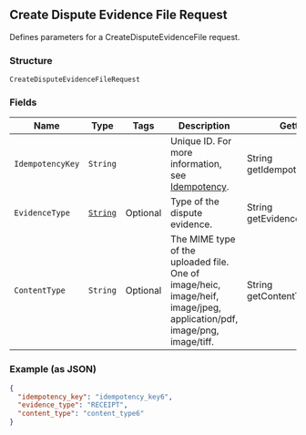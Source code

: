 ## Create Dispute Evidence File Request

Defines parameters for a CreateDisputeEvidenceFile request.

### Structure

`CreateDisputeEvidenceFileRequest`

### Fields

| Name | Type | Tags | Description | Getter |
|  --- | --- | --- | --- | --- |
| `IdempotencyKey` | `String` |  | Unique ID. For more information,<br>see [Idempotency](https://developer.squareup.com/docs/docs/working-with-apis/idempotency). | String getIdempotencyKey() |
| `EvidenceType` | [`String`](/doc/models/dispute-evidence-type.md) | Optional | Type of the dispute evidence. | String getEvidenceType() |
| `ContentType` | `String` | Optional | The MIME type of the uploaded file.<br>One of image/heic, image/heif, image/jpeg, application/pdf,  image/png, image/tiff. | String getContentType() |

### Example (as JSON)

```json
{
  "idempotency_key": "idempotency_key6",
  "evidence_type": "RECEIPT",
  "content_type": "content_type6"
}
```

